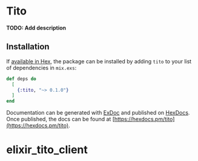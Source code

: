 # Tito

**TODO: Add description**

## Installation

If [available in Hex](https://hex.pm/docs/publish), the package can be installed
by adding `tito` to your list of dependencies in `mix.exs`:

```elixir
def deps do
  [
    {:tito, "~> 0.1.0"}
  ]
end
```

Documentation can be generated with [ExDoc](https://github.com/elixir-lang/ex_doc)
and published on [HexDocs](https://hexdocs.pm). Once published, the docs can
be found at [https://hexdocs.pm/tito](https://hexdocs.pm/tito).

# elixir_tito_client
